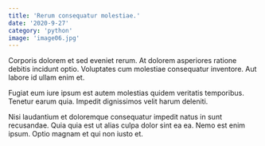 ```yaml
---
title: 'Rerum consequatur molestiae.'
date: '2020-9-27'
category: 'python'
image: 'image06.jpg'
---
```


Corporis dolorem et sed eveniet rerum. At dolorem asperiores ratione debitis incidunt optio. Voluptates cum molestiae consequatur inventore. Aut labore id ullam enim et.
 Fugiat eum iure ipsum est autem molestias quidem veritatis temporibus. Tenetur earum quia. Impedit dignissimos velit harum deleniti.
 Nisi laudantium et doloremque consequatur impedit natus in sunt recusandae. Quia quia est ut alias culpa dolor sint ea ea. Nemo est enim ipsum. Optio magnam et qui non iusto et.
